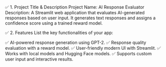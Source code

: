 ✅ 1. Project Title & Description
Project Name: AI Response Evaluator
Description: A Streamlit web application that evaluates AI-generated responses based on user input. It generates text responses and assigns a confidence score using a trained reward model.

✅ 2. Features
List the key functionalities of your app:

✅ AI-powered response generation using GPT-2.
✅ Response quality evaluation with a reward model.
✅ User-friendly modern UI with Streamlit.
✅ Works with local models and Hugging Face models.
✅ Supports custom user input and interactive results.
